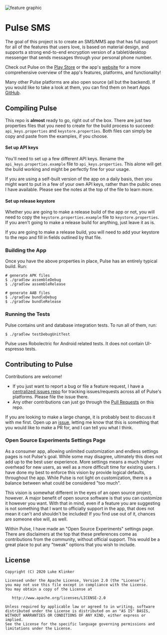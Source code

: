 ![feature graphic](/artwork/repo-header.png)

# Pulse SMS

The goal of this project is to create an SMS/MMS app that has full support for all of the features
that users love, is based on material design, and supports a strong end-to-end encryption version of a
tablet/desktop messenger that sends messages through your personal phone number.

Check out Pulse on the [Play Store](https://play.google.com/store/apps/details?id=xyz.heart.sms)
or the app's [website](https://messenger.klinkerapps.com/overview) for a more comprehensive overview
of the app's features, platforms, and functionality!

Many other Pulse platforms are also open source (all but the backend). If you would like to take a
look at them, you can find them on heart Apps [GitHub](https://github.com/heart-apps?q=pulse).

## Compiling Pulse

This repo is **almost** ready to go, right out of the box. There are just two properties files that
you need to create for the build process to succeed: `api_keys.properties` and `keystore.properties`. 
Both files can simply be copy and paste from the examples, if you choose.

#### Set up API keys

You'll need to set up a few different API keys. Rename the `api_keys.properties.example`
file to `api_keys.properties`. This alone will get the build working and might be perfectly fine 
for your usage. 

If you are using a self-built version of the app on a daily basis, then you might want to put in a 
few of your own API keys, rather than the public ones I have available. Please see the notes at the 
top of the file to learn more.

#### Set up release keystore

Whether you are going to make a release build of the app or not, you will need to copy the 
`keystore.properties.example` file to `keystore.properties`. If you aren't going to make a release 
build for anything, just leave it as is.

If you are going to make a release build, you will need to add your keystore to the repo and fill in
fields outlined by that file.

### Building the App

Once you have the above properties in place, Pulse has an entirely typical build. Run:

```
# generate APK files
$ ./gradlew assembleDebug
$ ./gradlew assembleRelease

# generate AAB files
$ ./gradlew bundleDebug
$ ./gradlew bundleRelease
```

### Running the Tests

Pulse contains unit and database integration tests. To run all of them, run:

```
$ ./gradlew testDebugUnitTest
```

Pulse uses Robolectric for Android related tests. It does not contain UI-espresso tests.

## Contributing to Pulse

Contributions are welcome!

* If you just want to report a bug or file a feature request, I have a 
[centralized issues repo](https://github.com/heart-apps/pulse-sms-issues/issues) for tracking
issues/requests across all of Pulse's platforms. Please file the issue there.
* Any other contributions can just go through the 
[Pull Requests](https://github.com/heart-apps/pulse-sms-android/pulls) on this repo.

If you are looking to make a large change, it is probably best to discuss it with me first. Open up 
an [issue](https://github.com/heart-apps/pulse-sms-issues/issues/new?template=contribution_question.md),
letting me know that this is something that you would like to make a PR for, and I can tell you what
I think. 

### Open Source Experiments Settings Page

As a consumer app, allowing unlimited customization and endless settings pages is not Pulse's goal.
While some may disagree, ultimately this does not add up to the best user experience. More settings 
means a much higher overhead for new users, as well as a more difficult time for existing users. 
I have done my best to enforce this vision by provide logical defaults, throughout the app. While Pulse
is not light on customization, there is a balance between what could be considered "too much".

This vision is somewhat different in the eyes of an open source project, however. A major benefit of
open source software is that you can customize it however you want. With that in mind, even if a 
feature you are suggesting is not something that I want to officially support in the app, that does not mean
it can't and shouldn't be included! If you find use out of it, chances are someone else will, as well.

Within Pulse, I have made an "Open Source Experiments" settings page. There are disclaimers at the top
that these preferences come as contributions from the community, without official support. This would 
be a great place to put any "tweak" options that you wish to include.

## License

    Copyright (C) 2020 Luke Klinker

    Licensed under the Apache License, Version 2.0 (the "License");
    you may not use this file except in compliance with the License.
    You may obtain a copy of the License at

       http://www.apache.org/licenses/LICENSE-2.0

    Unless required by applicable law or agreed to in writing, software
    distributed under the License is distributed on an "AS IS" BASIS,
    WITHOUT WARRANTIES OR CONDITIONS OF ANY KIND, either express or implied.
    See the License for the specific language governing permissions and
    limitations under the License.
